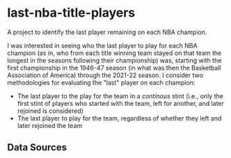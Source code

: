 # last-nba-title-players
A project to identify the last player remaining on each NBA champion.

I was interested in seeing who the last player to play for each NBA champion (as in, who from each title winning team stayed on that team the longest in the seasons following their championship) was, starting with the first championship in the 1946-47 season (in what was then the Basketball Association of America) through the 2021-22 season. I consider two methodologies for evaluating the "last" player on each champion:
* The last player to the play for the team in a _continous_ stint (i.e., only the first stint of players who started with the team, left for another, and later rejoined is considered)
* The last player to play for the team, regardless of whether they left and later rejoined the team

## Data Sources
